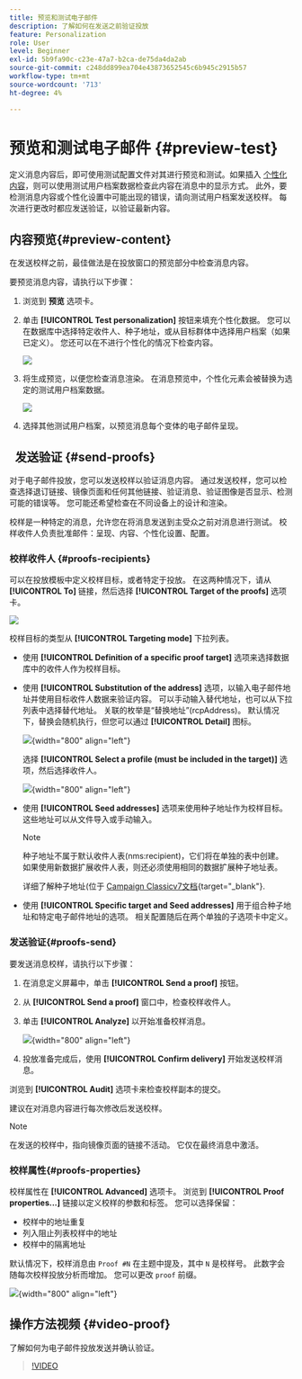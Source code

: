 ```yaml
---
title: 预览和测试电子邮件
description: 了解如何在发送之前验证投放
feature: Personalization
role: User
level: Beginner
exl-id: 5b9fa90c-c23e-47a7-b2ca-de75da4da2ab
source-git-commit: c248dd899ea704e43873652545c6b945c2915b57
workflow-type: tm+mt
source-wordcount: '713'
ht-degree: 4%

---
```


# 预览和测试电子邮件 {#preview-test}

定义消息内容后，即可使用测试配置文件对其进行预览和测试。如果插入 [个性化内容](personalize.md)，则可以使用测试用户档案数据检查此内容在消息中的显示方式。 此外，要检测消息内容或个性化设置中可能出现的错误，请向测试用户档案发送校样。 每次进行更改时都应发送验证，以验证最新内容。

## 内容预览{#preview-content}

在发送校样之前，最佳做法是在投放窗口的预览部分中检查消息内容。

要预览消息内容，请执行以下步骤：

1. 浏览到 **预览** 选项卡。
1. 单击 **[!UICONTROL Test personalization]** 按钮来填充个性化数据。 您可以在数据库中选择特定收件人、种子地址，或从目标群体中选择用户档案（如果已定义）。 您还可以在不进行个性化的情况下检查内容。

   ![](assets/test-personalization.png)

1. 将生成预览，以便您检查消息渲染。 在消息预览中，个性化元素会被替换为选定的测试用户档案数据。

   ![](assets/test-personalization-with-a-recipient.png)

1. 选择其他测试用户档案，以预览消息每个变体的电子邮件呈现。

##   发送验证 {#send-proofs}

对于电子邮件投放，您可以发送校样以验证消息内容。 通过发送校样，您可以检查选择退订链接、镜像页面和任何其他链接、验证消息、验证图像是否显示、检测可能的错误等。 您可能还希望检查在不同设备上的设计和渲染。

校样是一种特定的消息，允许您在将消息发送到主受众之前对消息进行测试。 校样收件人负责批准邮件：呈现、内容、个性化设置、配置。

### 校样收件人 {#proofs-recipients}

可以在投放模板中定义校样目标，或者特定于投放。 在这两种情况下，请从 **[!UICONTROL To]** 链接，然后选择 **[!UICONTROL Target of the proofs]** 选项卡。

![](assets/target-of-proofs.png)

校样目标的类型从 **[!UICONTROL Targeting mode]** 下拉列表。

* 使用 **[!UICONTROL Definition of a specific proof target]** 选项来选择数据库中的收件人作为校样目标。
* 使用 **[!UICONTROL Substitution of the address]** 选项，以输入电子邮件地址并使用目标收件人数据来验证内容。 可以手动输入替代地址，也可以从下拉列表中选择替代地址。 关联的枚举是“替换地址”(rcpAddress)。
默认情况下，替换会随机执行，但您可以通过  **[!UICONTROL Detail]** 图标。

   ![](assets/target-of-proofs-substitution-details.png){width="800" align="left"}

   选择 **[!UICONTROL Select a profile (must be included in the target)]** 选项，然后选择收件人。

   ![](assets/target-of-proofs-substitution.png){width="800" align="left"}


* 使用 **[!UICONTROL Seed addresses]**  选项来使用种子地址作为校样目标。 这些地址可以从文件导入或手动输入。

   >[!NOTE]
   >
   >种子地址不属于默认收件人表(nms:recipient)，它们将在单独的表中创建。 如果使用新数据扩展收件人表，则还必须使用相同的数据扩展种子地址表。

   详细了解种子地址(位于 [Campaign Classicv7文档](https://experienceleague.adobe.com/docs/campaign-classic/using/sending-messages/using-seed-addresses/about-seed-addresses.html){target="_blank"}.

* 使用 **[!UICONTROL Specific target and Seed addresses]** 用于组合种子地址和特定电子邮件地址的选项。 相关配置随后在两个单独的子选项卡中定义。

### 发送验证{#proofs-send}

要发送消息校样，请执行以下步骤：

1. 在消息定义屏幕中，单击 **[!UICONTROL Send a proof]** 按钮。
1. 从 **[!UICONTROL Send a proof]** 窗口中，检查校样收件人。
1. 单击 **[!UICONTROL Analyze]** 以开始准备校样消息。

   ![](assets/send-proof-analyze.png){width="800" align="left"}

1. 投放准备完成后，使用 **[!UICONTROL Confirm delivery]** 开始发送校样消息。

浏览到 **[!UICONTROL Audit]** 选项卡来检查校样副本的提交。

建议在对消息内容进行每次修改后发送校样。

>[!NOTE]
>
>在发送的校样中，指向镜像页面的链接不活动。 它仅在最终消息中激活。

### 校样属性{#proofs-properties}

校样属性在 **[!UICONTROL Advanced]** 选项卡。 浏览到 **[!UICONTROL Proof properties...]** 链接以定义校样的参数和标签。 您可以选择保留：

* 校样中的地址重复
* 列入阻止列表校样中的地址
* 校样中的隔离地址

默认情况下，校样消息由 `Proof #N` 在主题中提及，其中 `N` 是校样号。 此数字会随每次校样投放分析而增加。 您可以更改 `proof` 前缀。

![](assets/proof-parameters.png){width="800" align="left"}


## 操作方法视频 {#video-proof}

了解如何为电子邮件投放发送并确认验证。

>[!VIDEO](https://video.tv.adobe.com/v/333404)
